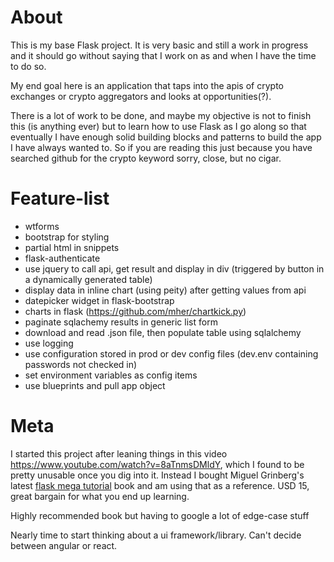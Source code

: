 # About
This is my base Flask project. It is very basic and still a work in progress and it should go without saying that I work on as and when I have the time to do so. 

My end goal here is an application that taps into the apis of crypto exchanges or crypto aggregators and looks at opportunities(?).

There is a lot of work to be done, and maybe my objective is not to finish this (is anything ever) but to learn how to use Flask as I go along so that eventually I have enough solid building blocks and patterns to build the app I have always wanted to. So if you are reading this just because you have searched github for the crypto keyword sorry, close, but no cigar.

# Feature-list
+ wtforms
+ bootstrap for styling
+ partial html in snippets
+ flask-authenticate
+ use jquery to call api, get result and display in div (triggered by button in a dynamically generated table)
+ display data in inline chart (using peity) after getting values from api
+ datepicker widget in flask-bootstrap
+ charts in flask (https://github.com/mher/chartkick.py)
+ paginate sqlachemy results in generic list form
+ download and read .json file, then populate table using sqlalchemy
+ use logging
+ use configuration stored in prod or dev config files (dev.env containing passwords not checked in)
+ set environment variables as config items
+ use blueprints and pull app object

# Meta
I started this project after leaning things in this video https://www.youtube.com/watch?v=8aTnmsDMldY, which I found to be pretty unusable once you dig into it. Instead I bought Miguel Grinberg's latest [flask mega tutorial](https://learn.miguelgrinberg.com/) book and am using that as a reference. USD 15, great bargain for what you end up learning. 

Highly recommended book but having to google a lot of edge-case stuff

Nearly time to start thinking about a ui framework/library. Can't decide between angular or react.

